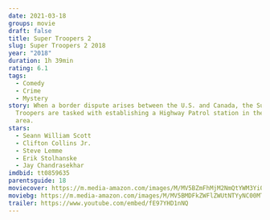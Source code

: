 ```yaml
---
date: 2021-03-18
groups: movie
draft: false
title: Super Troopers 2
slug: Super Troopers 2 2018
year: "2018"
duration: 1h 39min
rating: 6.1
tags:
  - Comedy
  - Crime
  - Mystery
story: When a border dispute arises between the U.S. and Canada, the Super
  Troopers are tasked with establishing a Highway Patrol station in the disputed
  area.
stars:
  - Seann William Scott
  - Clifton Collins Jr.
  - Steve Lemme
  - Erik Stolhanske
  - Jay Chandrasekhar
imdbid: tt0859635
parentsguide: 18
moviecover: https://m.media-amazon.com/images/M/MV5BZmFhMjM2NmQtYWM3Yi00YmJhLWIxOTgtYWY3ZjNlYzMwOWJmXkEyXkFqcGdeQXVyMjM4NTM5NDY@._V1_FMjpg_UX1080_.jpg
moviebg: https://m.media-amazon.com/images/M/MV5BMDFkZWFlZWUtNTYyNC00MTViLWI2NmEtZWFhNGRiMDMyODU5XkEyXkFqcGdeQXVyNDg2MjUxNjM@._V1_FMjpg_UX1280_.jpg
trailer: https://www.youtube.com/embed/fE97YHD1nNQ
---
```

